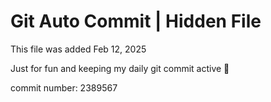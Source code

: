 # Git Auto Commit | Hidden File

This file was added Feb 12, 2025

Just for fun and keeping my daily git commit active 🤪

commit number: 2389567
